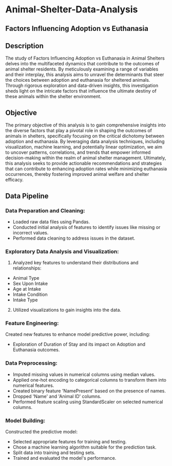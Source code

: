 # Animal-Shelter-Data-Analysis
## Factors Influencing Adoption vs Euthanasia

## Description
The study of Factors Influencing Adoption vs Euthanasia in Animal Shelters delves into the multifaceted dynamics that contribute to the outcomes of animal shelter residents. By meticulously examining a range of variables and their interplay, this analysis aims to unravel the determinants that steer the choices between adoption and euthanasia for sheltered animals. Through rigorous exploration and data-driven insights, this investigation sheds light on the intricate factors that influence the ultimate destiny of these animals within the shelter environment.


## Objective
The primary objective of this analysis is to gain comprehensive insights into the diverse factors that play a pivotal role in shaping the outcomes of animals in shelters, specifically focusing on the critical dichotomy between adoption and euthanasia. By leveraging data analysis techniques, including visualization, machine learning, and potentially linear optimization, we aim to uncover patterns, correlations, and trends that empower informed decision-making within the realm of animal shelter management. Ultimately, this analysis seeks to provide actionable recommendations and strategies that can contribute to enhancing adoption rates while minimizing euthanasia occurrences, thereby fostering improved animal welfare and shelter efficacy.

## Data Pipeline

### Data Preparation and Cleaning:
- Loaded raw data files using Pandas.
- Conducted initial analysis of features to identify issues like missing or incorrect values.
- Performed data cleaning to address issues in the dataset.

### Exploratory Data Analysis and Visualization:
1. Analyzed key features to understand their distributions and relationships:
- Animal Type
- Sex Upon Intake
- Age at Intake
- Intake Condition
- Intake Type
2. Utilized visualizations to gain insights into the data.

### Feature Engineering:
Created new features to enhance model predictive power, including:
- Exploration of Duration of Stay and its impact on Adoption and Euthanasia outcomes.

### Data Preprocessing:
- Imputed missing values in numerical columns using median values.
- Applied one-hot encoding to categorical columns to transform them into numerical features.
- Created binary feature 'NamePresent' based on the presence of names.
- Dropped 'Name' and 'Animal ID' columns.
- Performed feature scaling using StandardScaler on selected numerical columns.

### Model Building:
Constructed the predictive model:
- Selected appropriate features for training and testing.
- Chose a machine learning algorithm suitable for the prediction task.
- Split data into training and testing sets.
- Trained and evaluated the model's performance.
